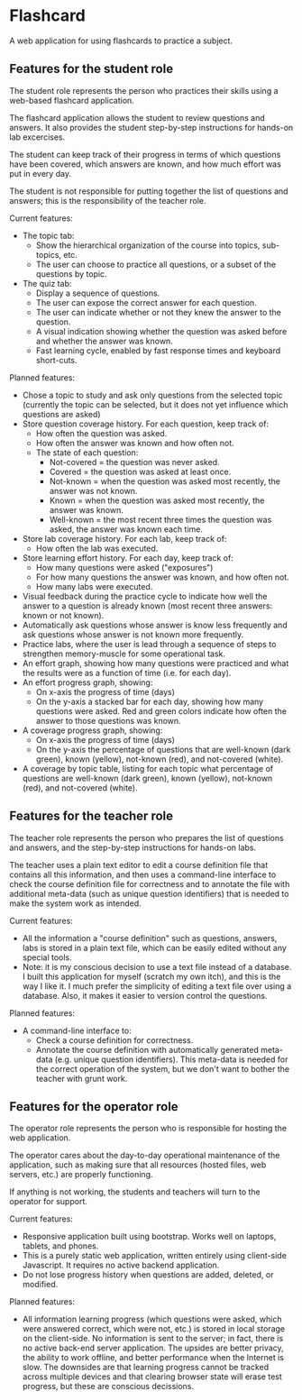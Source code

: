 # Flashcard

A web application for using flashcards to practice a subject.

## Features for the student role

The student role represents the person who practices their skills using a web-based flashcard application. 

The flashcard application allows the student to review questions and answers. It also provides the student step-by-step instructions for hands-on lab excercises. 

The student can keep track of their progress in terms of which questions have been covered, which answers are known, and how much effort was put in every day.

The student is not responsible for putting together the list of questions and answers; this is the responsibility of the teacher role.

Current features:

* The topic tab:
  * Show the hierarchical organization of the course into topics, sub-topics, etc.
  * The user can choose to practice all questions, or a subset of the questions by topic.
* The quiz tab:
  * Display a sequence of questions.
  * The user can expose the correct answer for each question.
  * The user can indicate whether or not they knew the answer to the question.
  * A visual indication showing whether the question was asked before and whether the answer was known.
  * Fast learning cycle, enabled by fast response times and keyboard short-cuts.
  
Planned features:
* Chose a topic to study and ask only questions from the selected topic (currently the topic can be selected, but it does not yet influence which questions are asked)
* Store question coverage history. For each question, keep track of:
  * How often the question was asked.
  * How often the answer was known and how often not.
  * The state of each question:
    * Not-covered = the question was never asked.
    * Covered = the question was asked at least once.
    * Not-known = when the question was asked most recently, the answer was not known.
    * Known = when the question was asked most recently, the answer was known.
    * Well-known = the most recent three times the question was asked, the answer was known each time.
* Store lab coverage history. For each lab, keep track of:
  * How often the lab was executed.
* Store learning effort history. For each day, keep track of:
  * How many questions were asked ("exposures")
  * For how many questions the answer was known, and how often not.
  * How many labs were executed.
* Visual feedback during the practice cycle to indicate how well the answer to a question is already known (most recent three answers: known or not known).
* Automatically ask questions whose answer is know less frequently and ask questions whose answer is not known more frequently.
* Practice labs, where the user is lead through a sequence of steps to strengthen memory-muscle for some operational task.
* An effort graph, showing how many questions were practiced and what the results were as a function of time (i.e. for each day).
* An effort progress graph, showing:
  * On x-axis the progress of time (days) 
  * On the y-axis a stacked bar for each day, showing how many questions were asked. Red and green colors indicate how often the answer to those questions was known.
* A coverage progress graph, showing:
  * On x-axis the progress of time (days) 
  * On the y-axis the percentage of questions that are well-known (dark green), known (yellow), not-known (red), and not-covered (white).
* A coverage by topic table, listing for each topic what percentage of questions are well-known (dark green), known (yellow), not-known (red), and not-covered (white).
  
## Features for the teacher role

The teacher role represents the person who prepares the list of questions and answers, and the step-by-step instructions for hands-on labs.

The teacher uses a plain text editor to edit a course definition file that contains all this information, and then uses a command-line interface to check the course definition file for correctness and to annotate the file with additional meta-data (such as unique question identifiers) that is needed to make the system work as intended.

Current features:

* All the information a "course definition" such as questions, answers, labs is stored in a plain text file, which can be easily edited without any special tools. 
* Note: it is my conscious decision to use a text file instead of a database. I built this application for myself (scratch my own itch), and this is the way I like it. I much prefer the simplicity of editing a text file over using a database. Also, it makes it easier to version control the questions.

Planned features:

* A command-line interface to:
  * Check a course definition for correctness.
  * Annotate the course definition with automatically generated meta-data (e.g. unique question identifiers). This meta-data is needed for the correct operation of the system, but we don't want to bother the teacher with grunt work.

## Features for the operator role

The operator role represents the person who is responsible for hosting the web application.

The operator cares about the day-to-day operational maintenance of the application, such as making sure that all resources (hosted files, web servers, etc.) are properly functioning.

If anything is not working, the students and teachers will turn to the operator for support.

Current features:

* Responsive application built using bootstrap. Works well on laptops, tablets, and phones.
* This is a purely static web application, written entirely using client-side Javascript. It requires no active backend application.
* Do not lose progress history when questions are added, deleted, or modified.

Planned features:

* All information learning progress (which questions were asked, which were answered correct, which were not, etc.) is stored in local storage on the client-side. No information is sent to the server; in fact, there is no active back-end server application. The upsides are better privacy, the ability to work offline, and better performance when the Internet is slow. The downsides are that learning progress cannot be tracked across multiple devices and that clearing browser state will erase test progress, but these are conscious decissions.



